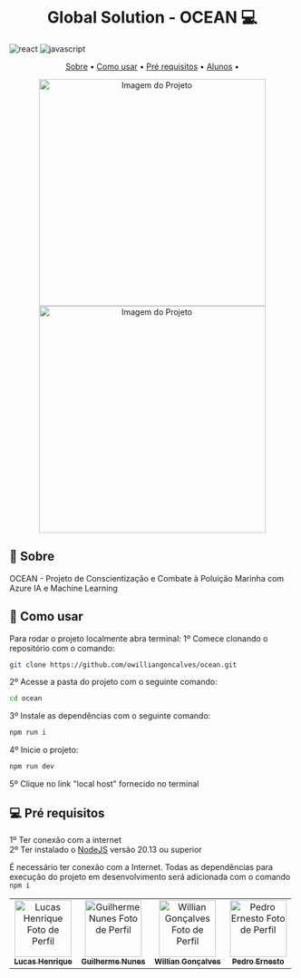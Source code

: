 [JAVASCRIPT__BADGE]: https://img.shields.io/badge/Javascript-000?style=for-the-badge&logo=javascript
[REACT__BADGE]: https://img.shields.io/badge/React-005CFE?style=for-the-badge&logo=react

<h1 align="center" style="font-weight: bold;">Global Solution - OCEAN 💻</h1>

![react][REACT__BADGE]
![javascript][JAVASCRIPT__BADGE]

<p align="center">
 <a href="#about">Sobre</a> • 
 <a href="#started">Como usar</a> • 
 <a href="#requires">Pré requisitos</a> •
<a href="#colab">Alunos</a> •

</p>

<p align="center">
    <img src="/public/img/projeto/print_1.png" alt="Imagem do Projeto" width="400px">
    <img src="/public/img/projeto/print_1.png" alt="Imagem do Projeto" width="400px">
</p>

<h2 id="about">📌 Sobre</h2>

OCEAN - Projeto de Conscientização e Combate à Poluição Marinha com Azure IA e Machine Learning

<h2 id="started">🚀 Como usar</h2>

Para rodar o projeto localmente abra terminal:
1º Comece clonando o repositório com o comando:

```bash
git clone https://github.com/owilliangoncalves/ocean.git
```

2º Acesse a pasta do projeto com o seguinte comando:

```bash
cd ocean
```

3º Instale as dependências com o seguinte comando:

```bash
npm run i
```

4º Inicie o projeto:

```bash
npm run dev
```

5º Clique no link "local host" fornecido no terminal

<h2 id="requires"> 💻 Pré requisitos</h2>

1º Ter conexão com a internet <br>
2º Ter instalado o [NodeJS](https://nodejs.org/en) versão 20.13 ou superior

É necessário ter conexão com a Internet. Todas as dependências para execução do projeto em desenvolvimento será adicionada com o comando `npm i`

<table>
  <tr>
    <td align="center">
      <a href="#">
        <img src="https://avatars.githubusercontent.com/u/135673275?v=4" width="100px;" alt="Lucas Henrique Foto de Perfil "/><br>
        <sub>
          <b>Lucas Henrique</b>
        </sub>
      </a>
    </td>
    <td align="center">
      <a href="#">
        <img src="https://avatars.githubusercontent.com/u/123277481?v=4" width="100px;" alt="Guilherme Nunes Foto de Perfil"/><br>
        <sub>
          <b>Guilherme Nunes</b>
        </sub>
      </a>
    </td>
    <td align="center">
      <a href="#">
        <img src="https://avatars.githubusercontent.com/u/118922633?v=4" width="100px;" alt="Willian Gonçalves Foto de Perfil"/><br>
        <sub>
          <b>Willian Gonçalves</b>
        </sub>
      </a>
    </td>
    <td align="center">
      <a href="#">
        <img src="https://avatars.githubusercontent.com/u/121178343?v=4" width="100px;" alt="Pedro Ernesto Foto de Perfil"/><br>
        <sub>
          <b>Pedro Ernesto</b>
        </sub>
      </a>
    </td>
  </tr>
</table>
